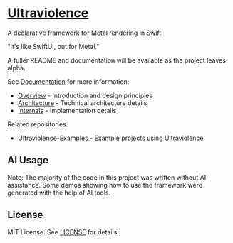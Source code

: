 # [Ultraviolence](https://github.com/schwa/Ultraviolence)

A declarative framework for Metal rendering in Swift.

"It's like SwiftUI, but for Metal."

A fuller README and documentation will be available as the project leaves alpha.

See [Documentation](./Documentation/) for more information:

- [Overview](./Documentation/Overview.md) - Introduction and design principles
- [Architecture](./Documentation/Architecture.md) - Technical architecture details
- [Internals](./Documentation/Internals.md) - Implementation details

Related repositories:

- [Ultraviolence-Examples](https://github.com/schwa/Ultraviolence-Examples) - Example projects using Ultraviolence

## AI Usage

Note: The majority of the code in this project was written without AI assistance. Some demos showing how to use the framework were generated with the help of AI tools.

## License

MIT License. See [LICENSE](./LICENSE) for details.
